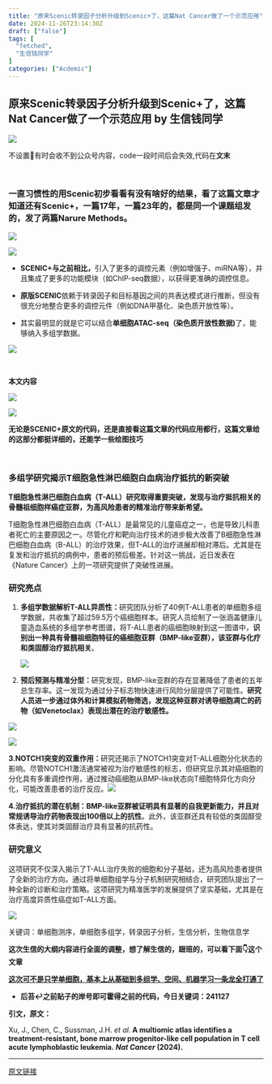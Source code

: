 ```yaml
---
title: "原来Scenic转录因子分析升级到Scenic+了，这篇Nat Cancer做了一个示范应用"
date: 2024-11-26T23:14:30Z
draft: ["false"]
tags: [
  "fetched",
  "生信钱同学"
]
categories: ["Acdemic"]
---
```

原来Scenic转录因子分析升级到Scenic+了，这篇Nat Cancer做了一个示范应用 by 生信钱同学
------
<div><p><img data-imgfileid="100006476" data-ratio="0.6370370370370371" data-s="300,640" data-src="https://mmbiz.qpic.cn/mmbiz_jpg/7At0Eia3NQFs7LKawKRicdjXhvN9NIT1xKzwwCu1wRR52hx0auy0Y2bp9q7rSw19qxuic6MANjibdcOEg4AEnjDFeA/640?wx_fmt=other&amp;from=appmsg&amp;wxfrom=5&amp;wx_lazy=1&amp;wx_co=1&amp;tp=webp" data-type="jpeg" data-w="1080" src="https://mmbiz.qpic.cn/mmbiz_jpg/7At0Eia3NQFs7LKawKRicdjXhvN9NIT1xKzwwCu1wRR52hx0auy0Y2bp9q7rSw19qxuic6MANjibdcOEg4AEnjDFeA/640?wx_fmt=other&amp;from=appmsg&amp;wxfrom=5&amp;wx_lazy=1&amp;wx_co=1&amp;tp=webp"></p><p>不设置🌟有时会收不到公众号内容，code一段时间后会失效,代码在<span><strong>文末</strong></span></p><section><mp-common-profile data-pluginname="mpprofile" data-id="MzkwMzY2NjkwNg==" data-headimg="http://mmbiz.qpic.cn/mmbiz_png/7At0Eia3NQFtcpBwtWKuVVVOibic8Mf7DibowIaY4jHoZ0RZUroB06EPAYGCf2SEthicyl7ATbtCRjCWJ7NoHYLG2oQ/0?wx_fmt=png" data-nickname="生信钱同学" data-alias="sx_qtx" data-signature="北京大学在读博士生，记录自己的学习日常🌞分享生信知识：如单细胞和空间测序、多组学分析、宏基因组、病理组学、影像组学等生物信息学、机器学习和深度学习内容🌬" data-from="0" data-is_biz_ban="0" data-service_type="1"></mp-common-profile><br></section><h3><strong>一直习惯性的用Scenic初步看看有没有啥好的结果，看了这篇文章才知道还有Scenic+，一篇17年，一篇23年的，都是同一个课题组发的，发了两篇Narure Methods。</strong></h3><div><p><img data-galleryid="" data-imgfileid="100006465" data-ratio="0.7410958904109589" data-s="300,640" data-src="https://mmbiz.qpic.cn/mmbiz_png/7At0Eia3NQFvexRK898IAjMXKMLvXib72q30KpWuLEcVFQyxDaZwEDOMNHEp2Jib67pHjiaVcQUNcG0gylvOYtqdEQ/640?wx_fmt=png&amp;from=appmsg" data-type="png" data-w="1460" src="https://mmbiz.qpic.cn/mmbiz_png/7At0Eia3NQFvexRK898IAjMXKMLvXib72q30KpWuLEcVFQyxDaZwEDOMNHEp2Jib67pHjiaVcQUNcG0gylvOYtqdEQ/640?wx_fmt=png&amp;from=appmsg"></p><p><img data-galleryid="" data-imgfileid="100006466" data-ratio="0.9046321525885559" data-s="300,640" data-src="https://mmbiz.qpic.cn/mmbiz_png/7At0Eia3NQFvexRK898IAjMXKMLvXib72qSwjfh9X9SFQhjtWIvhhrIWW6mzoxxLUyhibd6ib87ULnibjHZ2wXDExnw/640?wx_fmt=png&amp;from=appmsg" data-type="png" data-w="1468" src="https://mmbiz.qpic.cn/mmbiz_png/7At0Eia3NQFvexRK898IAjMXKMLvXib72qSwjfh9X9SFQhjtWIvhhrIWW6mzoxxLUyhibd6ib87ULnibjHZ2wXDExnw/640?wx_fmt=png&amp;from=appmsg"></p><ul><li><p><strong>SCENIC+与之前相比，</strong>引入了更多的调控元素（例如增强子、miRNA等），并且集成了更多的功能模块（如ChIP-seq数据），以获得更准确的调控信息。</p></li><li><p><strong>原版SCENIC</strong>依赖于转录因子和目标基因之间的共表达模式进行推断，但没有很充分地整合更多的调控元件（例如DNA甲基化、染色质开放性等）。</p></li><li><p>其实最明显的就是它可以结合<strong>单细胞ATAC-seq（染色质开放性数据)</strong>了，能够纳入多组学数据。<br></p></li></ul><p><img data-galleryid="" data-imgfileid="100006467" data-ratio="0.9803370786516854" data-s="300,640" data-src="https://mmbiz.qpic.cn/mmbiz_jpg/7At0Eia3NQFvexRK898IAjMXKMLvXib72qUJ6LaU2EStZ7icicuGngMVmgUSkQtjdZibuoQLrfT70bghOEqzzQXcUvw/640?wx_fmt=jpeg&amp;from=appmsg" data-type="jpeg" data-w="2136" src="https://mmbiz.qpic.cn/mmbiz_jpg/7At0Eia3NQFvexRK898IAjMXKMLvXib72qUJ6LaU2EStZ7icicuGngMVmgUSkQtjdZibuoQLrfT70bghOEqzzQXcUvw/640?wx_fmt=jpeg&amp;from=appmsg"></p><p><br></p><p><span><strong>本文内容</strong></span></p><p><img data-galleryid="" data-imgfileid="100006468" data-ratio="0.5983193277310924" data-s="300,640" data-src="https://mmbiz.qpic.cn/mmbiz_jpg/7At0Eia3NQFvexRK898IAjMXKMLvXib72qlTLZERGMp7QC4VCVYGEiaDw1byfOlcf0h7zsZh6AXY8ibFVwyOjiczuVw/640?wx_fmt=jpeg&amp;from=appmsg" data-type="jpeg" data-w="2380" src="https://mmbiz.qpic.cn/mmbiz_jpg/7At0Eia3NQFvexRK898IAjMXKMLvXib72qlTLZERGMp7QC4VCVYGEiaDw1byfOlcf0h7zsZh6AXY8ibFVwyOjiczuVw/640?wx_fmt=jpeg&amp;from=appmsg"></p><p><span><strong><img data-galleryid="" data-imgfileid="100006469" data-ratio="0.9768518518518519" data-s="300,640" data-src="https://mmbiz.qpic.cn/mmbiz_png/7At0Eia3NQFvexRK898IAjMXKMLvXib72qvica1oicvhqicicv1CBZEldDPRB9rSWmmyia2R3wdBiaVzY01C8dfnFjBFKQ/640?wx_fmt=png&amp;from=appmsg" data-type="png" data-w="432" src="https://mmbiz.qpic.cn/mmbiz_png/7At0Eia3NQFvexRK898IAjMXKMLvXib72qvica1oicvhqicicv1CBZEldDPRB9rSWmmyia2R3wdBiaVzY01C8dfnFjBFKQ/640?wx_fmt=png&amp;from=appmsg"></strong></span></p><p><span><strong>无论是SCENIC+原文的代码，还是直接看这篇文章的代码应用都行，这篇文章给的这部分都挺详细的，还能学一些绘图技巧</strong></span><br></p><p><br></p></div><h3>多组学研究揭示T细胞急性淋巴细胞白血病治疗抵抗的新突破</h3><p><strong>T细胞急性淋巴细胞白血病（T-ALL）研究取得重要突破，发现与治疗抵抗相关的骨髓祖细胞样癌症亚群，为高风险患者的精准治疗带来新希望。</strong></p><p>T细胞急性淋巴细胞白血病（T-ALL）是最常见的儿童癌症之一，也是导致儿科患者死亡的主要原因之一。尽管化疗和靶向治疗技术的进步极大改善了B细胞急性淋巴细胞白血病（B-ALL）的治疗效果，但T-ALL的治疗进展却相对滞后。尤其是在复发和治疗抵抗的病例中，患者的预后极差。针对这一挑战，近日发表在《Nature Cancer》上的一项研究提供了突破性进展。</p><h3><strong>研究亮点</strong></h3><ol><li><p><strong>多组学数据解析T-ALL异质性：</strong>研究团队分析了40例T-ALL患者的单细胞多组学数据，共收集了超过59.5万个癌细胞样本。研究人员绘制了一张涵盖健康儿童造血系统的多组学参考图谱，将T-ALL患者的癌细胞映射到这一图谱中，<span><strong>识别出一种具有骨髓祖细胞特征的癌细胞亚群</strong></span><span><strong>（BMP-like亚群），该亚群与化疗和类固醇治疗抵抗相关</strong></span>。</p><p><img data-galleryid="" data-imgfileid="100006470" data-ratio="0.9161237785016286" data-s="300,640" data-src="https://mmbiz.qpic.cn/mmbiz_jpg/7At0Eia3NQFvexRK898IAjMXKMLvXib72q49iaia6EicVFYHOiaxrNyKJeuBw99tMTaRySbbzY6H36CWpjOBcrSTA3rw/640?wx_fmt=jpeg&amp;from=appmsg" data-type="jpeg" data-w="2456" src="https://mmbiz.qpic.cn/mmbiz_jpg/7At0Eia3NQFvexRK898IAjMXKMLvXib72q49iaia6EicVFYHOiaxrNyKJeuBw99tMTaRySbbzY6H36CWpjOBcrSTA3rw/640?wx_fmt=jpeg&amp;from=appmsg"></p></li><li><p><strong>预后预测与精准分型：</strong>研究发现，BMP-like亚群的存在显著降低了患者的五年总生存率。这一发现为通过分子标志物快速进行风险分层提供了可能性。<span><strong>研究人员进一步通过体外和计算模拟药物筛选，发现这种亚群对诱导细胞凋亡的药物（如Venetoclax）表现出潜在的治疗敏感性。</strong></span></p></li></ol><p><img data-galleryid="" data-imgfileid="100006471" data-ratio="1.3076923076923077" data-s="300,640" data-src="https://mmbiz.qpic.cn/mmbiz_jpg/7At0Eia3NQFvexRK898IAjMXKMLvXib72qe7cX2hHJmlBr2cmB6OTUMQ6edyfAXRDCAdoEO6G2hicuVSoGEN20b9w/640?wx_fmt=jpeg&amp;from=appmsg" data-type="jpeg" data-w="1794" src="https://mmbiz.qpic.cn/mmbiz_jpg/7At0Eia3NQFvexRK898IAjMXKMLvXib72qe7cX2hHJmlBr2cmB6OTUMQ6edyfAXRDCAdoEO6G2hicuVSoGEN20b9w/640?wx_fmt=jpeg&amp;from=appmsg"></p><p><img data-galleryid="" data-imgfileid="100006472" data-ratio="0.838150289017341" data-s="300,640" data-src="https://mmbiz.qpic.cn/mmbiz_jpg/7At0Eia3NQFvexRK898IAjMXKMLvXib72q81FJPpsubaNhTKSjmDFOkOGRjReOGqAp0sDDUEULhbNQhhsMuUFrIA/640?wx_fmt=jpeg&amp;from=appmsg" data-type="jpeg" data-w="2422" src="https://mmbiz.qpic.cn/mmbiz_jpg/7At0Eia3NQFvexRK898IAjMXKMLvXib72q81FJPpsubaNhTKSjmDFOkOGRjReOGqAp0sDDUEULhbNQhhsMuUFrIA/640?wx_fmt=jpeg&amp;from=appmsg"></p><p><span><strong>3.NOTCH1突变的双重作用</strong></span><strong>：</strong>研究还揭示了NOTCH1突变对T-ALL细胞分化状态的影响。尽管NOTCH1激活通常被视为治疗敏感性的标志，但研究显示其对癌细胞的分化具有多重调控作用，通过推动癌细胞从BMP-like状态向T细胞特异化方向分化，可能改善患者的治疗反应。<img data-galleryid="" data-imgfileid="100006473" data-ratio="1.2399540757749712" data-s="300,640" data-src="https://mmbiz.qpic.cn/mmbiz_jpg/7At0Eia3NQFvexRK898IAjMXKMLvXib72qXbQWctibHOJXhU3z8QeickZqqds9oPNH3VYXNfCAS1Ij4DQoI9fQzwUg/640?wx_fmt=jpeg&amp;from=appmsg" data-type="jpeg" data-w="1742" src="https://mmbiz.qpic.cn/mmbiz_jpg/7At0Eia3NQFvexRK898IAjMXKMLvXib72qXbQWctibHOJXhU3z8QeickZqqds9oPNH3VYXNfCAS1Ij4DQoI9fQzwUg/640?wx_fmt=jpeg&amp;from=appmsg"></p><p><strong>4.治疗抵抗的潜在机制：</strong><span><strong>BMP-like亚群被证明具有显著的自我更新能力，并且对常规诱导治疗药物表现出100倍以上的抗性</strong></span>。此外，该亚群还具有较低的类固醇受体表达，使其对类固醇治疗具有显著的抗药性。<span></span></p><h3>研究意义</h3><p>这项研究不仅深入揭示了T-ALL治疗失败的细胞和分子基础，还为高风险患者提供了全新的治疗方向。通过将单细胞组学与分子机制研究相结合，研究团队提出了一种全新的诊断和治疗策略。这项研究为精准医学的发展提供了坚实基础，尤其是在治疗高度异质性癌症如T-ALL方面。</p><p><img data-galleryid="" data-imgfileid="100006475" data-ratio="0.8990901571546733" data-s="300,640" data-src="https://mmbiz.qpic.cn/mmbiz_jpg/7At0Eia3NQFvexRK898IAjMXKMLvXib72qaElHoBgDRtQR0jYrbCM5CsXr44AsDuSnR0xiazySgrAia8URLjibv6yRg/640?wx_fmt=jpeg&amp;from=appmsg" data-type="jpeg" data-w="2418" src="https://mmbiz.qpic.cn/mmbiz_jpg/7At0Eia3NQFvexRK898IAjMXKMLvXib72qaElHoBgDRtQR0jYrbCM5CsXr44AsDuSnR0xiazySgrAia8URLjibv6yRg/640?wx_fmt=jpeg&amp;from=appmsg"></p><p><span>关键词：单细胞测序，单细胞多组学，转录因子分析，生信分析，生物信息学</span></p><p><span><strong><span>这次生信的大纲内容进行全面的调整，想了解生信的，跟班的，可以看下面</span><strong>👇这个文章</strong></strong></span></p><p><a target="_blank" href="http://mp.weixin.qq.com/s?__biz=MzkwMzY2NjkwNg==&amp;mid=2247489898&amp;idx=1&amp;sn=36e03c6c81e651b9c81eaf558e07aa24&amp;chksm=c09394dff7e41dc94b801cad43f802037589975b4c01de6659d39027f3efa91c5989d88f5cca&amp;scene=21#wechat_redirect" textvalue="这次可不是只学单细胞，基本上从基础到多组学、空间、机器学习一条龙全打通了" linktype="text" imgurl="" imgdata="null" data-itemshowtype="11" tab="innerlink" data-linktype="2" hasload="1"><span><strong>这次可不是只学单细胞，基本上从基础到多组学、空间、机器学习一条龙全打通了</strong></span></a></p><ul title="list of authors"><li><section data-role="outer" label="Powered by 135editor.com onekey"><section><section data-bdopacity="20%"><section data-bdopacity="40%"><section data-bdopacity="60%"><section data-bdopacity="80%"><section data-bgopacity="90%"><p data-brushtype="text"><strong>后苔↩️之前贴子的岸号即可霍得之前的代码，今日关键词：241127</strong></p></section></section></section></section></section></section></section></li></ul><p><span><strong><span><strong>引文，原文</strong></span></strong></span><span><strong><span><strong>：</strong></span></strong></span></p><p><span>Xu, J., Chen, C., Sussman, J.H. </span><em>et al.</em><strong><span> A multiomic atlas identifies a treatment-resistant, bone marrow progenitor-like cell population in T cell acute lymphoblastic leukemia. </span><em>Nat Cancer</em><span> (2024).</span></strong><span></span></p><p><mp-style-type data-value="3"></mp-style-type></p></div>  
<hr>
<a href="https://mp.weixin.qq.com/s/MkNJ4FiqDqVeSC2UBSOmGA",target="_blank" rel="noopener noreferrer">原文链接</a>
